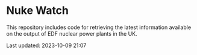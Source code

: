# Nuke Watch

This repository includes code for retrieving the latest information available on the output of EDF nuclear power plants in the UK.

Last updated: 2023-10-09 21:07